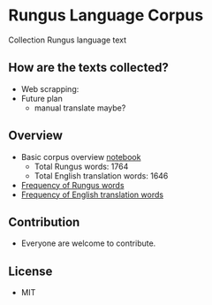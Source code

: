 # Rungus Language Corpus

Collection Rungus language text

## How are the texts collected?
-  Web scrapping:
- Future plan
  - manual translate maybe?
  
## Overview
- Basic corpus overview [notebook](https://github.com/devennn/rungus-language-corpus/blob/master/Overview.ipynb)
  - Total Rungus words: 1764
  - Total English translation words: 1646
- [Frequency of Rungus words](https://github.com/devennn/rungus-language-corpus/blob/master/rgs_overview.csv)
- [Frequency of English translation words](https://github.com/devennn/rungus-language-corpus/blob/master/rgs_eng_translated_overview.csv)

 ## Contribution
 - Everyone are welcome to contribute.
 
## License
- MIT
